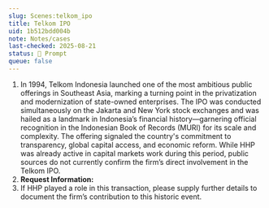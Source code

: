 ```yaml
---
slug: Scenes:telkom_ipo
title: Telkom IPO
uid: 1b512bdd004b
note: Notes/cases
last-checked: 2025-08-21
status: 💬 Prompt
queue: false
---
```

1. In 1994, Telkom Indonesia launched one of the most ambitious public offerings in Southeast Asia, marking a turning point in the privatization and modernization of state-owned enterprises. The IPO was conducted simultaneously on the Jakarta and New York stock exchanges and was hailed as a landmark in Indonesia’s financial history—garnering official recognition in the Indonesian Book of Records (MURI) for its scale and complexity. The offering signaled the country's commitment to transparency, global capital access, and economic reform. While HHP was already active in capital markets work during this period, public sources do not currently confirm the firm’s direct involvement in the Telkom IPO.
3. **Request Information:**
4.  If HHP played a role in this transaction, please supply further details to document the firm’s contribution to this historic event.
